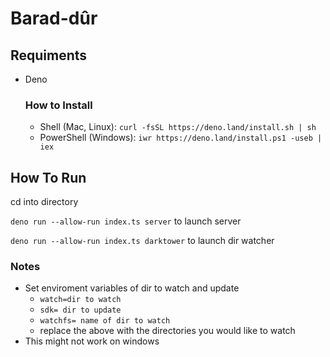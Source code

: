 # Barad-dûr
## Requiments

- Deno
    ### How to Install 
  - Shell (Mac, Linux):
  ```curl -fsSL https://deno.land/install.sh | sh```
  - PowerShell (Windows):
  ```iwr https://deno.land/install.ps1 -useb | iex```

## How To Run

cd into directory

``` deno run --allow-run index.ts server ``` to launch server

``` deno run --allow-run index.ts darktower ``` to launch dir watcher


### Notes
- Set enviroment variables of dir to watch and update
  - ```watch=dir to watch``` 
  - ```sdk= dir to update```
  - ```watchfs= name of dir to watch```
  - replace the above with the directories you would like to watch 
- This might not work on windows
